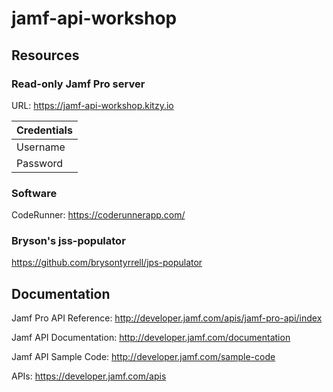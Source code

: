 # jamf-api-workshop

## Resources

### Read-only Jamf Pro server

URL: https://jamf-api-workshop.kitzy.io

|   Credentials   |
|-----------------|
| Username | jamf |
| Password | jamf |

### Software

CodeRunner: https://coderunnerapp.com/

### Bryson's jss-populator

https://github.com/brysontyrrell/jps-populator

## Documentation

Jamf Pro API Reference: http://developer.jamf.com/apis/jamf-pro-api/index

Jamf API Documentation: http://developer.jamf.com/documentation

Jamf API Sample Code: http://developer.jamf.com/sample-code

APIs: https://developer.jamf.com/apis
